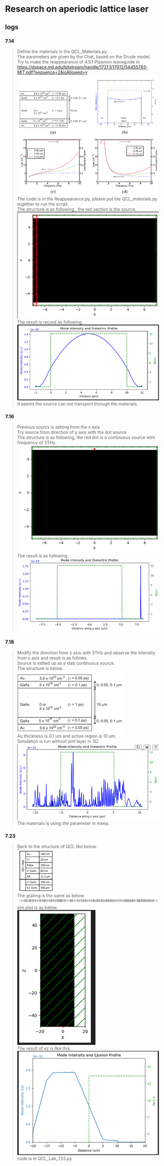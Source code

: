 # Research on aperiodic lattice laser 
## logs

### 7.14  

> Define the materials in the QCL_Materials.py.  
 The parameters are given by the Chat, based on the Drude model.  
 Try to make the reappearance of 4.5.1 Plasmon waveguide in   
https://dspace.mit.edu/bitstream/handle/1721.1/17012/54455783-MIT.pdf?sequence=2&isAllowed=y
![alt text](image-4.png)   
 The code is in the Reappearance.py, please put the QCL_materials.py together to run the script.  
 >The structure is as following , the red section is the source.  
 ![alt text](image-2.png)  
  The result is record as following.  
 ![alt text](image-1.png)
 It seems the source can not transport through the materials.

 ### 7.16
 > Previous sourcs is setting from the x axis  
 Try source from direction of y axis with the dot source  
 The structure is as following, the red dot is a continuous source with frequency of 3THz.  
 ![alt text](image-5.png)  
The result is as following.  
![alt text](image-6.png)

### 7.18
> Modify the direction from z axis with 3THz and observe the intensity from x axis and result is as follows.  
Source is setted up as a slab continuous source.  
The structure is below.  
![alt text](image-8.png)  
Au thickness is 0.1 um and active region is 10 um.  
Simulation is run without pml layer in 3D.  
![alt text](image-7.png)  
The materials is using the parameter in meep.  


### 7.23
> Back to the structure of QCL like below.  
![alt text](image-9.png)  
The grating is the same as below.  
![alt text](image-12.png)  
sim plot is as below.  
![alt text](image-10.png)  
The result of ez is like this.  
![alt text](image-11.png)  
code is in  QCL_Lab_723.py  
